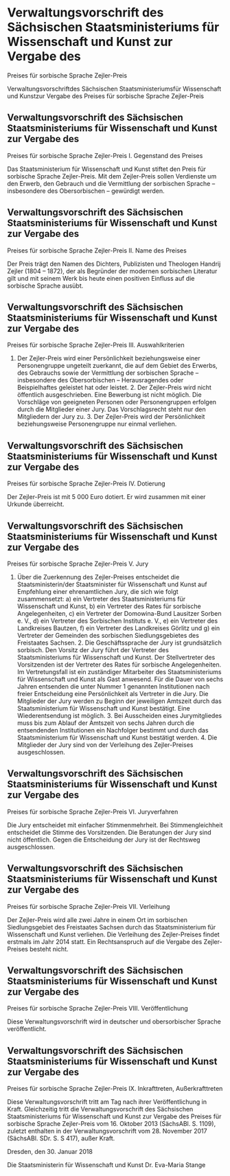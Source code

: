 # Verwaltungsvorschrift des Sächsischen Staatsministeriums für Wissenschaft und Kunst zur Vergabe des
Preises für sorbische Sprache Zejler-Preis

Verwaltungsvorschriftdes Sächsischen Staatsministeriumsfür Wissenschaft und Kunstzur Vergabe des Preises für sorbische Sprache Zejler-Preis

## Verwaltungsvorschrift des Sächsischen Staatsministeriums für Wissenschaft und Kunst zur Vergabe des
Preises für sorbische Sprache Zejler-Preis I. Gegenstand des Preises

Das Staatsministerium für Wissenschaft und Kunst stiftet den Preis für sorbische Sprache Zejler-Preis. Mit dem Zejler-Preis sollen Verdienste um den Erwerb, den Gebrauch und die Vermittlung der sorbischen Sprache – insbesondere des Obersorbischen – gewürdigt werden.


## Verwaltungsvorschrift des Sächsischen Staatsministeriums für Wissenschaft und Kunst zur Vergabe des
Preises für sorbische Sprache Zejler-Preis II. Name des Preises

Der Preis trägt den Namen des Dichters, Publizisten und Theologen Handrij Zejler (1804 – 1872), der als Begründer der modernen sorbischen Literatur gilt und mit seinem Werk bis heute einen positiven Einfluss auf die sorbische Sprache ausübt.


## Verwaltungsvorschrift des Sächsischen Staatsministeriums für Wissenschaft und Kunst zur Vergabe des
Preises für sorbische Sprache Zejler-Preis III. Auswahlkriterien

1. Der Zejler-Preis wird einer Persönlichkeit beziehungsweise einer Personengruppe ungeteilt zuerkannt, die auf dem Gebiet des Erwerbs, des Gebrauchs sowie der Vermittlung
der sorbischen Sprache – insbesondere des Obersorbischen – Herausragendes oder Beispielhaftes geleistet hat oder leistet. 2. Der Zejler-Preis wird nicht öffentlich ausgeschrieben. Eine Bewerbung ist nicht möglich. Die Vorschläge von geeigneten Personen oder Personengruppen erfolgen durch die Mitglieder einer Jury. Das Vorschlagsrecht steht nur den Mitgliedern der Jury zu. 3. Der Zejler-Preis wird der Persönlichkeit beziehungsweise Personengruppe nur einmal verliehen. 
## Verwaltungsvorschrift des Sächsischen Staatsministeriums für Wissenschaft und Kunst zur Vergabe des
Preises für sorbische Sprache Zejler-Preis IV. Dotierung

Der Zejler-Preis ist mit 5 000 Euro dotiert. Er wird zusammen mit einer Urkunde überreicht.


## Verwaltungsvorschrift des Sächsischen Staatsministeriums für Wissenschaft und Kunst zur Vergabe des
Preises für sorbische Sprache Zejler-Preis V. Jury

1. Über die Zuerkennung des Zejler-Preises entscheidet die Staatsministerin/der Staatsminister für Wissenschaft und Kunst auf Empfehlung einer ehrenamtlichen Jury, die sich
wie folgt zusammensetzt: a) ein Vertreter des Staatsministeriums für Wissenschaft und Kunst, b) ein Vertreter des Rates für sorbische Angelegenheiten, c) ein Vertreter der Domowina-Bund Lausitzer Sorben e. V., d) ein Vertreter des Sorbischen Instituts e. V., e) ein Vertreter des Landkreises Bautzen, f) ein Vertreter des Landkreises Görlitz und g) ein Vertreter der Gemeinden des sorbischen Siedlungsgebietes des Freistaates Sachsen. 2. Die Geschäftssprache der Jury ist grundsätzlich sorbisch. Den Vorsitz der Jury führt der Vertreter des Staatsministeriums für Wissenschaft und Kunst. Der Stellvertreter des
Vorsitzenden ist der Vertreter des Rates für sorbische Angelegenheiten. Im Vertretungsfall ist ein zuständiger Mitarbeiter des Staatsministeriums für Wissenschaft und
Kunst als Gast anwesend. Für die Dauer von sechs Jahren entsenden die unter Nummer 1 genannten Institutionen nach freier Entscheidung eine Persönlichkeit als Vertreter
in die Jury. Die Mitglieder der Jury werden zu Beginn der jeweiligen Amtszeit durch das Staatsministerium für Wissenschaft und Kunst bestätigt. Eine Wiederentsendung ist
möglich. 3. Bei Ausscheiden eines Jurymitgliedes muss bis zum Ablauf der Amtszeit von sechs Jahren durch die entsendenden Institutionen ein Nachfolger bestimmt und durch das
Staatsministerium für Wissenschaft und Kunst bestätigt werden. 4. Die Mitglieder der Jury sind von der Verleihung des Zejler-Preises ausgeschlossen. 
## Verwaltungsvorschrift des Sächsischen Staatsministeriums für Wissenschaft und Kunst zur Vergabe des
Preises für sorbische Sprache Zejler-Preis VI. Juryverfahren

Die Jury entscheidet mit einfacher Stimmenmehrheit. Bei Stimmengleichheit entscheidet die Stimme des Vorsitzenden. Die Beratungen der Jury sind nicht öffentlich. Gegen die Entscheidung der Jury ist der Rechtsweg ausgeschlossen.


## Verwaltungsvorschrift des Sächsischen Staatsministeriums für Wissenschaft und Kunst zur Vergabe des
Preises für sorbische Sprache Zejler-Preis VII. Verleihung

Der Zejler-Preis wird alle zwei Jahre in einem Ort im sorbischen Siedlungsgebiet des Freistaates Sachsen durch das Staatsministerium für Wissenschaft und Kunst verliehen. Die Verleihung des Zejler-Preises findet erstmals im Jahr 2014 statt. Ein Rechtsanspruch auf die Vergabe des Zejler-Preises besteht nicht.


## Verwaltungsvorschrift des Sächsischen Staatsministeriums für Wissenschaft und Kunst zur Vergabe des
Preises für sorbische Sprache Zejler-Preis VIII. Veröffentlichung

Diese Verwaltungsvorschrift wird in deutscher und obersorbischer Sprache veröffentlicht.


## Verwaltungsvorschrift des Sächsischen Staatsministeriums für Wissenschaft und Kunst zur Vergabe des
Preises für sorbische Sprache Zejler-Preis IX. Inkrafttreten, Außerkrafttreten

Diese Verwaltungsvorschrift tritt am Tag nach ihrer Veröffentlichung in Kraft. Gleichzeitig tritt die Verwaltungsvorschrift des Sächsischen Staatsministeriums für Wissenschaft und Kunst zur Vergabe des Preises für sorbische Sprache Zejler-Preis vom 16. Oktober 2013 (SächsABl. S. 1109), zuletzt enthalten in der Verwaltungsvorschrift vom 28. November 2017 (SächsABl. SDr. S. S 417), außer Kraft.

Dresden, den 30. Januar 2018

Die Staatsministerin für Wissenschaft und Kunst
Dr. Eva-Maria Stange

